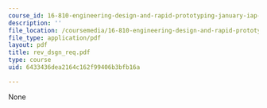 ```yaml
---
course_id: 16-810-engineering-design-and-rapid-prototyping-january-iap-2005
description: ''
file_location: /coursemedia/16-810-engineering-design-and-rapid-prototyping-january-iap-2005/6433436dea2164c162f99406b3bfb16a_rev_dsgn_req.pdf
file_type: application/pdf
layout: pdf
title: rev_dsgn_req.pdf
type: course
uid: 6433436dea2164c162f99406b3bfb16a

---
```

None